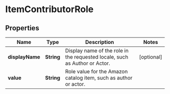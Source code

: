 # ItemContributorRole

## Properties
Name | Type | Description | Notes
------------ | ------------- | ------------- | -------------
**displayName** | **String** | Display name of the role in the requested locale, such as Author or Actor. |  [optional]
**value** | **String** | Role value for the Amazon catalog item, such as author or actor. | 
